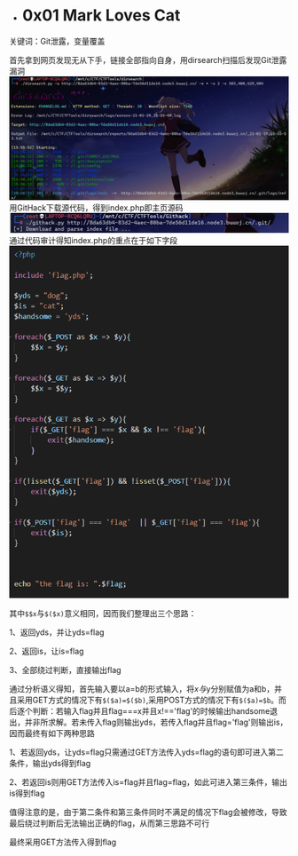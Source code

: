 * # 0x01 Mark Loves Cat

关键词：Git泄露，变量覆盖

首先拿到网页发现无从下手，链接全部指向自身，用dirsearch扫描后发现Git泄露漏洞![](/assets/bjd2.png)用GitHack下载源代码，得到index.php即主页源码![](/assets/bjd3.png)通过代码审计得知index.php的重点在于如下字段![](/assets/bjd4.png)

其中`$$x`与`$($x)`意义相同，因而我们整理出三个思路：

1、返回yds，并让yds=flag

2、返回is，让is=flag

3、全部绕过判断，直接输出flag

通过分析语义得知，首先输入要以a=b的形式输入，将$x与$y分别赋值为a和b，并且采用GET方式的情况下有`$($a)=$($b)`,采用POST方式的情况下有`$($a)=$b`。而后逐个判断：若输入flag并且flag===x并且x!=='flag'的时候输出handsome退出，并非所求解。若未传入flag则输出yds，若传入flag并且flag='flag'则输出is，因而最终有如下两种思路

1、若返回yds，让yds=flag只需通过GET方法传入yds=flag的语句即可进入第二条件，输出yds得到flag

2、若返回is则用GET方法传入is=flag并且flag=flag，如此可进入第三条件，输出is得到flag

值得注意的是，由于第二条件和第三条件同时不满足的情况下flag会被修改，导致最后绕过判断后无法输出正确的flag，从而第三思路不可行

最终采用GET方法传入得到flag

